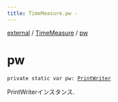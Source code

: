 ```yaml
---
title: TimeMeasure.pw - 
---
```


[external](../index.html) / [TimeMeasure](index.html) / [pw](./pw.html)

# pw

`private static var pw: `[`PrintWriter`](http://docs.oracle.com/javase/6/docs/api/java/io/PrintWriter.html)

PrintWriterインスタンス.

